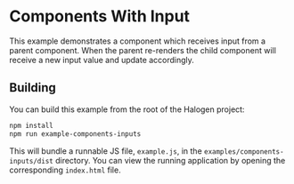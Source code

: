# Components With Input

This example demonstrates a component which receives input from a parent component. When the parent re-renders the child component will receive a new input value and update accordingly.

## Building

You can build this example from the root of the Halogen project:

```sh
npm install
npm run example-components-inputs
```

This will bundle a runnable JS file, `example.js`, in the `examples/components-inputs/dist` directory. You can view the running application by opening the corresponding `index.html` file.
